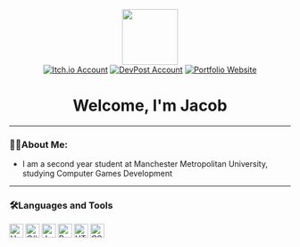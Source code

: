 <!-- gif saying 'Lets Code' -->
<div id="header" align="center">
  <img src="https://media.giphy.com/media/hqU2KkjW5bE2v2Z7Q2/giphy.gif" width="100"/>
</div>

<!-- Social Media logos/badges -->
<div id="badges" align="center">
  <a href="https://yayacob.itch.io/"><img src="https://img.shields.io/badge/Itch.io-black?logo=Itch.io&logoColor=red&style=for-the-badge" alt="Itch.io Account"/></a>
  <a href="https://devpost.com/JSD54321?ref_content=user-portfolio&ref_feature=portfolio&ref_medium=global-nav"><img src="https://img.shields.io/badge/DevPost-black?logo=devpost&logoColor=0A6ABB&style=for-the-badge" alt="DevPost Account"/></a>
  <a href="https://www.jacobdaniels.org/"><img src="https://img.shields.io/badge/Portfolio-black?logo=About.me&logoColor=blue&style=for-the-badge" alt="Portfolio Website"/></a>
</div>

<!-- Profile view counter and Welcome message -->
<div id="welcomeHeader" align="center">
  <img src="https://komarev.com/ghpvc/?username=Jacob-Daniels&style=flat-square&color=096716" alt=""/>
  <h1>
    Welcome, I'm Jacob
  </h1>
</div>

<!-- About me section -->
---
### 👨‍💻About Me:
- I am a second year student at Manchester Metropolitan University, studying Computer Games Development

<!-- Programming Languages & Skills -->
---
### 🛠️Languages and Tools
<div>
  <img src="https://img.shields.io/badge/Unity-black?logo=unity&logoColor=white&style=flat" alt="Unity" height="25"/>
    <img src="https://img.shields.io/static/v1?logo=csharp&message=C%23&labelColor=black&color=black&logoColor=white&label=%20&style=flat" alt="C#" height="25"/>
  <img src="https://img.shields.io/static/v1?logo=java&message=Java&labelColor=black&color=black&logoColor=white&label=%20&style=flat" alt="Java" height="25"/>
  <img src="https://img.shields.io/static/v1?logo=python&message=Python&labelColor=black&color=black&logoColor=white&label=%20&style=flat" alt="Python" height="25"/>
  <img src="https://img.shields.io/static/v1?logo=HTML5&message=HTML&labelColor=black&color=black&logoColor=white&label=%20&style=flat" alt="HTML" height="25"/>
  <img src="https://img.shields.io/static/v1?logo=css3&message=CSS&labelColor=black&color=black&logoColor=white&label=%20&style=flat" alt="CSS" height="25"/>
</div>

<!-- Notes:
Add a graph to show languages used in projects (On profile page. Use links saved in discord for help)
-->
